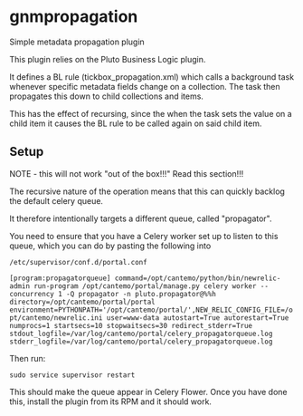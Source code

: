 # gnmpropagation

Simple metadata propagation plugin

This plugin relies on the Pluto Business Logic plugin.

It defines a BL rule (tickbox_propagation.xml) which calls a background task
whenever specific metadata fields change on a collection.  The task then 
propagates this down to child collections and items.

This has the effect of recursing, since the when the task sets the value on a child
item it causes the BL rule to be called again on said child item.

Setup
-----

NOTE - this will not work "out of the box!!!" Read this section!!!

The recursive nature of the operation means that this can quickly backlog
the default celery queue.

It therefore intentionally targets a different queue, called "propagator". 

You need to ensure that you have a Celery worker set up to listen to this
queue, which you can do by pasting the following into

``/etc/supervisor/conf.d/portal.conf``

``
[program:propagatorqueue]
command=/opt/cantemo/python/bin/newrelic-admin run-program /opt/cantemo/portal/manage.py celery worker --concurrency 1 -Q propagator -n pluto.propagator@%%h
directory=/opt/cantemo/portal/portal
environment=PYTHONPATH='/opt/cantemo/portal/',NEW_RELIC_CONFIG_FILE=/opt/cantemo/newrelic.ini
user=www-data
autostart=True
autorestart=True
numprocs=1
startsecs=10
stopwaitsecs=30
redirect_stderr=True
stdout_logfile=/var/log/cantemo/portal/celery_propagatorqueue.log
stderr_logfile=/var/log/cantemo/portal/celery_propagatorqueue.log
``

Then run:

``sudo service supervisor restart``

This should make the queue appear in Celery Flower.
Once you have done this, install the plugin from its RPM and it should
work.